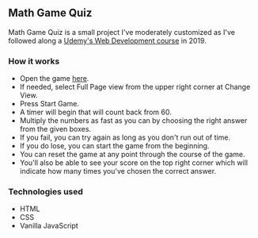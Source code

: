 ## Math Game Quiz

Math Game Quiz is a small project I've moderately customized as I've followed along a [Udemy's Web Development course](https://www.udemy.com/course/complete-web-development-course/) in 2019. 

### How it works
* Open the game [here](https://codepen.io/boglarkasebestyen/pen/PoNpQGg). 
* If needed, select Full Page view from the upper right corner at Change View.
* Press Start Game.
* A timer will begin that will count back from 60. 
* Multiply the numbers as fast as you can by choosing the right answer from the given boxes. 
* If you fail, you can try again as long as you don't run out of time.
* If you do lose, you can start the game from the beginning. 
* You can reset the game at any point through the course of the game.
* You'll also be able to see your score on the top right corner which will indicate how many times you've chosen the correct answer.

### Technologies used
* HTML
* CSS
* Vanilla JavaScript





